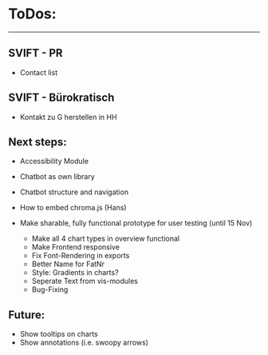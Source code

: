 # ToDos:
---

## SVIFT - PR
- Contact list

## SVIFT - Bürokratisch
- Kontakt zu G herstellen in HH

## Next steps:
- Accessibility Module
- Chatbot as own library
- Chatbot structure and navigation
- How to embed chroma.js (Hans)

- Make sharable, fully functional prototype for user testing (until 15 Nov)
    - Make all 4 chart types in overview functional
    - Make Frontend responsive
    - Fix Font-Rendering in exports
    - Better Name for FatNr
    - Style: Gradients in charts?
    - Seperate Text from vis-modules
    - Bug-Fixing
    
## Future:
- Show tooltips on charts
- Show annotations (i.e. swoopy arrows)



